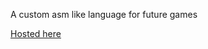 A custom asm like language for future games

[Hosted here](https://master.di1f0ki3puei3.amplifyapp.com/)
